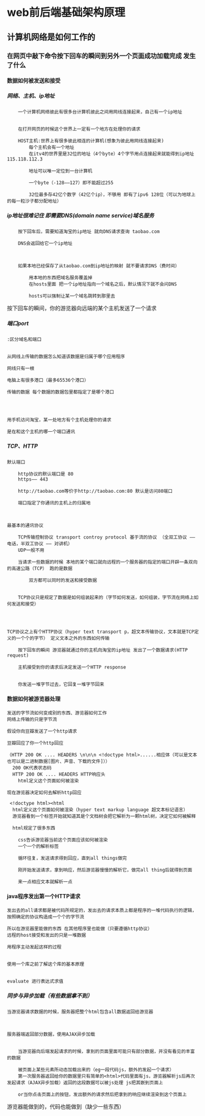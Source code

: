 # web前后端基础架构原理

## 计算机网络是如何工作的

### 在网页中敲下命令按下回车的瞬间到另外一个页面成功加载完成 发生了什么


#### 数据如何被发送和接受


##### 网络、主机、ip地址

        一个计算机网络彼此有很多台计算机彼此之间用网线连接起来，自己有一个ip地址


        在打开网页的时候这个世界上一定有一个地方在处理你的请求

        HOST主机:世界上有很多彼此相连的计算机(想象为彼此用网线连接起来)
            每个主机会有一个地址
            在itv4的世界里是32位的地址（4个byte）4个字节用点连接起来就能得到ip地址 115.118.112.3

            地址可以唯一定位到一台计算机

            一个byte（-128——127）即不能超过255

            32位最多存42亿个数字（42亿个ip），不够用 即有了ipv6 128位（可以为地球上的每一粒沙子都分配地址）


##### ip地址很难记住 即需要DNS(domain name service)域名服务

        按下回车后，需要知道淘宝的ip地址 就向DNS请求查询 taobao.com

        DNS会返回给它一个ip地址



        如果本地已经保存了从taobao.com到ip地址的映射 就不要请求DNS（费时间）

            用本地的东西把域名服务覆盖掉
            在hosts里面 把一个ip地址指向一个域名之后，默认情况下就不会问DNS

            hosts可以强制让某一个域名跳转到那里去



按下回车的瞬间，你的游览器向远端的某个主机发送了一个请求

##### 端口port


    :区分域名和端口


    从网线上传输的数据怎么知道该数据是归属于哪个应用程序

    网线只有一根

    电脑上有很多港口（最多65536个港口）

    传输的数据 每个数据的数据包里都指定了是哪个港口




    用手机访问淘宝，某一处地方有个主机处理你的请求

    是在和这个主机的哪一个端口通讯


##### TCP、HTTP

    默认端口

        http协议的默认端口是 80
        https—— 443

        http://taobao.com等价于http://taobao.com:80 默认是访问80端口

        端口指定了你通讯的主机上的归属地



    最基本的通讯协议

        TCP传输控制协议 transport controy protocol 基于流的协议 （全双工协议 —— 电话，半双工协议 —— 对讲机）
        UDP一般不用

        当请求一些数据的时候 本地的某个端口就向远程的一个服务器的指定的端口开辟一条双向的高速公路（TCP） 跑的是数据

            双方都可以同时的发送和接受数据


        TCP协议只是规定了数据是如何组装起来的（字节如何发送，如何组装，字节流在网络上如何发送和接受）




    TCP协议之上有个HTTP协议（hyper text transport p，超文本传输协议，文本就是TCP定义的一个个的字节） 定义文本之外的东西如何传输

        按下回车的瞬间 游览器就通过你的主机向淘宝的ip地址 发出了一个数据请求(HTTP request)

        主机接受到你的请求后决定发送一个HTTP response


        你发送一堆字节过去，它回复一堆字节回来



#### 数据如何被游览器处理

    发送的字节流如何变成别的东西、游览器如何工作
    网络上传输的只是字节流

    假设你向豆瓣发送了一个http请求
    
    豆瓣回应了你一个http回应
    
    （HTTP 200 OK .... HEADERS \n\n\n <!doctype html>......相应体（可以是文本 也可以是二进制数据[图片、声音、下载的文件]））
      200 OK代表状态码
      HTTP 200 OK .... HEADERS HTTP响应头
        html定义这个页面如何被渲染

    现在游览器决定如何去解析http回应

     <!doctype html><html
      html定义这个页面如何被渲染（hyper text markup language 超文本标记语言）
      游览器看到一个标签开始就知道其是个文档树会把它解析为一颗html树，决定它如何被解释

      html规定了很多东西

        css告诉游览器当前这个页面应该如何被渲染
        一个一个的解析标签

        循环往复，发送请求得到回应，直到all things做完

        刚开始发送请求，拿到响应，然后游览器慢慢的解析它，做完all thing后就得到页面

        来一点相应文本就解析一点



#### java程序发出第一个HTTP请求


    发出去的all请求都是被代码所规定的，发出去的请求本质上都是程序的一堆代码执行的逻辑，按照确定的协议构造成一个个的字节流

    所以在游览器里能做的东西 在其他程序里也能做（只要遵循http协议）
    远程的host接受和发出的只是一堆数据

    用程序主动发起这样的过程


    使用一个库之前了解这个库的基本原理


    evaluate 进行表达式求值

##### 同步与异步加载（有些数据拿不到）

    当游览器请求数据的时候，服务器把整个html包含all数据返回给游览器



    服务器端返回部分数据，使用AJAX异步加载


        当游览器向后端发起请求的时候，拿到的页面里面可能只有部分数据，并没有看见的丰富的数据

        被页面上某些元素所动态加载出来的（eg一段代码js，额外的发起一个请求）
        第一次服务器返回给你的数据里只有简单的<html>代码里面有js，游览器解析js后再次发起请求（AJAX异步加载）返回的这段数据可以被js处理 js把其嵌到页面上

        or当你点击页面上的按钮，发出额外的请求然后把拿到的响应继续渲染到这个页面上


游览器能做到的，代码也能做到（缺少一些东西）